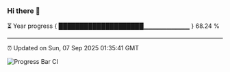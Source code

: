 ### Hi there 👋

⏳ Year progress { ████████████████████▁▁▁▁▁▁▁▁▁▁ } 68.24 %

---

⏰ Updated on Sun, 07 Sep 2025 01:35:41 GMT

![Progress Bar CI](https://github.com/liununu/liununu/workflows/Progress%20Bar%20CI/badge.svg)
